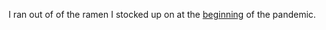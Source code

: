 I ran out of of the ramen I stocked up on at the <a href="http://scripting.com/2020/04/05.html#a174159">beginning</a> of the pandemic.
